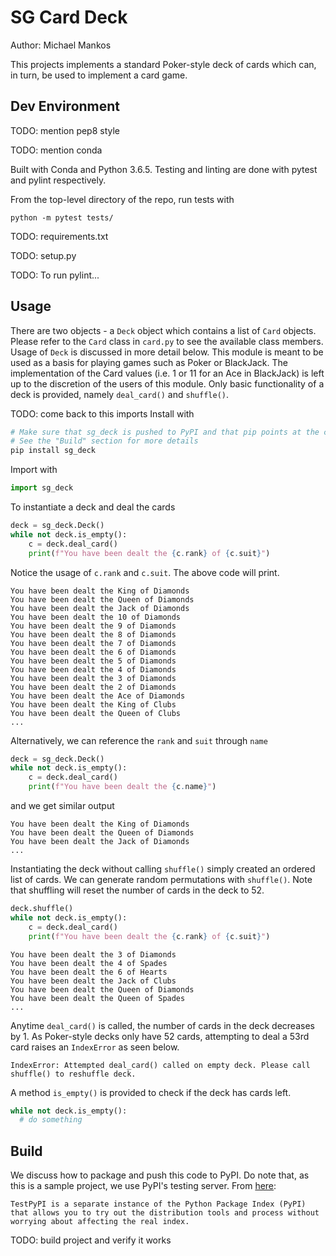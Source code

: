 # SG Card Deck
Author: Michael Mankos

This projects implements a standard Poker-style deck of cards which can, in turn, be used to implement a card game. 

## Dev Environment

TODO: mention pep8 style

TODO: mention conda

Built with Conda and Python 3.6.5. Testing and linting are done with pytest and pylint respectively. 

From the top-level directory of the repo, run tests with
```
python -m pytest tests/
```

TODO: requirements.txt

TODO: setup.py

TODO: To run pylint...
## Usage
There are two objects - a `Deck` object which contains a list of `Card` objects. Please refer to the `Card` class in `card.py` to see the available class members. Usage of `Deck` is discussed in more detail below. This module is meant to be used as a basis for playing games such as Poker or BlackJack. The implementation of the Card values (i.e. 1 or 11 for an Ace in BlackJack) is left up to the discretion of the users of this module. Only basic functionality of a deck is provided, namely `deal_card()` and `shuffle()`. 

TODO: come back to this imports
Install with
```py
# Make sure that sg_deck is pushed to PyPI and that pip points at the correct PyPI (i.e. PyPI test server)
# See the "Build" section for more details
pip install sg_deck
```

Import with
```py
import sg_deck
```
To instantiate a deck and deal the cards
```py
deck = sg_deck.Deck()
while not deck.is_empty():
    c = deck.deal_card()
    print(f"You have been dealt the {c.rank} of {c.suit}")    
```
Notice the usage of `c.rank` and `c.suit`. The above code will print.
```
You have been dealt the King of Diamonds
You have been dealt the Queen of Diamonds
You have been dealt the Jack of Diamonds
You have been dealt the 10 of Diamonds
You have been dealt the 9 of Diamonds
You have been dealt the 8 of Diamonds
You have been dealt the 7 of Diamonds
You have been dealt the 6 of Diamonds
You have been dealt the 5 of Diamonds
You have been dealt the 4 of Diamonds
You have been dealt the 3 of Diamonds
You have been dealt the 2 of Diamonds
You have been dealt the Ace of Diamonds
You have been dealt the King of Clubs
You have been dealt the Queen of Clubs
...
```

Alternatively, we can reference the `rank` and `suit` through `name`
```py
deck = sg_deck.Deck()
while not deck.is_empty():
    c = deck.deal_card()
    print(f"You have been dealt the {c.name}")       
```
and we get similar output
```
You have been dealt the King of Diamonds
You have been dealt the Queen of Diamonds
You have been dealt the Jack of Diamonds
...
```

Instantiating the deck without calling `shuffle()` simply created an ordered list of cards. We can generate random permutations with `shuffle()`. Note that shuffling will reset the number of cards in the deck to 52. 
```py
deck.shuffle()
while not deck.is_empty():
    c = deck.deal_card()
    print(f"You have been dealt the {c.rank} of {c.suit}")    
```

```
You have been dealt the 3 of Diamonds
You have been dealt the 4 of Spades
You have been dealt the 6 of Hearts
You have been dealt the Jack of Clubs
You have been dealt the Queen of Diamonds
You have been dealt the Queen of Spades
...
```

Anytime `deal_card()` is called, the number of cards in the deck decreases by 1. As Poker-style decks only have 52 cards, attempting to deal a 53rd card raises an `IndexError` as seen below. 
```
IndexError: Attempted deal_card() called on empty deck. Please call shuffle() to reshuffle deck.
```

A method `is_empty()` is provided to check if the deck has cards left. 
```py
while not deck.is_empty():
  # do something
```
## Build
We discuss how to package and push this code to PyPI. Do note that, as this is a sample project, we use PyPI's testing server. From [here](https://packaging.python.org/guides/using-testpypi/): 
```
TestPyPI is a separate instance of the Python Package Index (PyPI) that allows you to try out the distribution tools and process without worrying about affecting the real index.
```

TODO: build project and verify it works